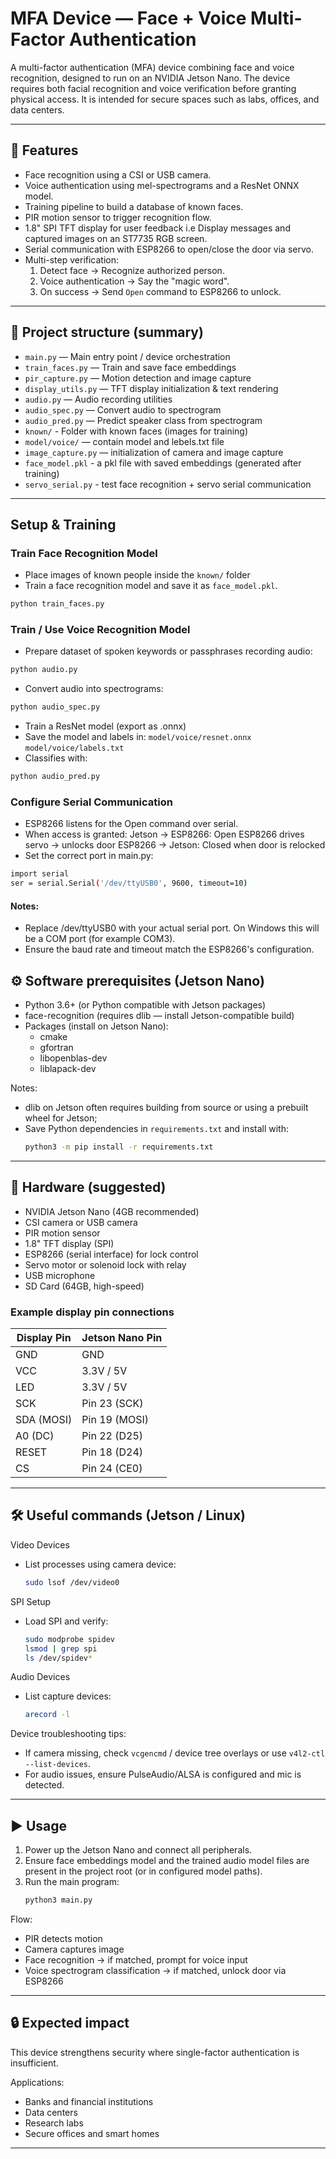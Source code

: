 # MFA Device — Face + Voice Multi-Factor Authentication

A multi-factor authentication (MFA) device combining face and voice recognition, designed to run on an NVIDIA Jetson Nano. The device requires both facial recognition and voice verification before granting physical access. It is intended for secure spaces such as labs, offices, and data centers.

---

## 🚀 Features
- Face recognition using a CSI or USB camera.
- Voice authentication using mel-spectrograms and a ResNet ONNX model.
- Training pipeline to build a database of known faces.
- PIR motion sensor to trigger recognition flow.
- 1.8" SPI TFT display for user feedback i.e Display messages and   captured images on an ST7735 RGB screen.
- Serial communication with ESP8266 to open/close the door via servo.
- Multi-step verification:
  1. Detect face → Recognize authorized person.
  2. Voice authentication → Say the "magic word".
  3. On success → Send `Open` command to ESP8266 to unlock.
---

## 📂 Project structure (summary)
- `main.py` — Main entry point / device orchestration  
- `train_faces.py` — Train and save face embeddings
- `pir_capture.py` — Motion detection and image capture  
- `display_utils.py` — TFT display initialization & text rendering  
- `audio.py` — Audio recording utilities  
- `audio_spec.py` — Convert audio to spectrogram  
- `audio_pred.py` — Predict speaker class from spectrogram  
- `known/` - Folder with known faces (images for training) 
- `model/voice/` — contain model and lebels.txt file
- `image_capture.py` — initialization of camera and image capture
- `face_model.pkl`  - a pkl file with saved embeddings (generated after training)
- `servo_serial.py` - test face recognition + servo serial communication
---

## Setup & Training

### Train Face Recognition Model
- Place images of known people inside the `known/` folder
- Train a face recognition model and save it as `face_model.pkl`.

```bash
python train_faces.py
```
### Train / Use Voice Recognition Model
- Prepare dataset of spoken keywords or passphrases recording audio:

```bash
python audio.py
```
- Convert audio into spectrograms:

```bash
python audio_spec.py
```
- Train a ResNet model (export as .onnx)
- Save the model and labels in: 
    `model/voice/resnet.onnx`
    `model/voice/labels.txt`
- Classifies with:

```bash
python audio_pred.py
```
### Configure Serial Communication
- ESP8266 listens for the Open command over serial.
- When access is granted: Jetson -> ESP8266: Open ESP8266 drives servo -> unlocks door ESP8266 -> Jetson: Closed when door is relocked
- Set the correct port in main.py:

```bash
import serial
ser = serial.Serial('/dev/ttyUSB0', 9600, timeout=10)
```
#### Notes:
- Replace /dev/ttyUSB0 with your actual serial port. On Windows this will be a COM port (for example COM3).
- Ensure the baud rate and timeout match the ESP8266's configuration.

## ⚙️ Software prerequisites (Jetson Nano)
- Python 3.6+ (or Python compatible with Jetson packages)
- face-recognition (requires dlib — install Jetson-compatible build)
- Packages (install on Jetson Nano):
  - cmake
  - gfortran
  - libopenblas-dev
  - liblapack-dev

Notes:
- dlib on Jetson often requires building from source or using a prebuilt wheel for Jetson;
- Save Python dependencies in `requirements.txt` and install with:
  ```bash
  python3 -m pip install -r requirements.txt
  ```

---

## 🔧 Hardware (suggested)
- NVIDIA Jetson Nano (4GB recommended)
- CSI camera or USB camera
- PIR motion sensor
- 1.8" TFT display (SPI)
- ESP8266 (serial interface) for lock control
- Servo motor or solenoid lock with relay
- USB microphone
- SD Card (64GB, high-speed)

### Example display pin connections
| Display Pin | Jetson Nano Pin |
|-------------|-----------------|
| GND         | GND             |
| VCC         | 3.3V / 5V       |
| LED         | 3.3V / 5V       |
| SCK         | Pin 23 (SCK)    |
| SDA (MOSI)  | Pin 19 (MOSI)   |
| A0 (DC)     | Pin 22 (D25)    |
| RESET       | Pin 18 (D24)    |
| CS          | Pin 24 (CE0)    |

---

## 🛠️ Useful commands (Jetson / Linux)
Video Devices
- List processes using camera device:
  ```bash
  sudo lsof /dev/video0
  ```

SPI Setup
- Load SPI and verify:
  ```bash
  sudo modprobe spidev
  lsmod | grep spi
  ls /dev/spidev*
  ```

Audio Devices
- List capture devices:
  ```bash
  arecord -l
  ```

Device troubleshooting tips:
- If camera missing, check `vcgencmd` / device tree overlays or use `v4l2-ctl --list-devices`.
- For audio issues, ensure PulseAudio/ALSA is configured and mic is detected.

---

## ▶️ Usage

1. Power up the Jetson Nano and connect all peripherals.
2. Ensure face embeddings model and the trained audio model files are present in the project root (or in configured model paths).
3. Run the main program:
   ```bash
   python3 main.py
   ```

Flow:
- PIR detects motion
- Camera captures image
- Face recognition → if matched, prompt for voice input
- Voice spectrogram classification → if matched, unlock door via ESP8266

---

## 🔒 Expected impact

This device strengthens security where single-factor authentication is insufficient.

Applications:
- Banks and financial institutions
- Data centers
- Research labs
- Secure offices and smart homes

---
